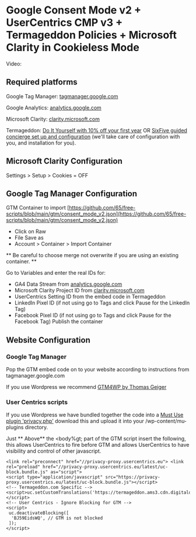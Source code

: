 # Google Consent Mode v2 + UserCentrics CMP v3 + Termageddon Policies + Microsoft Clarity in Cookieless Mode

Video: 

## Required platforms 
Google Tag Manager: [tagmanager.google.com](https://tagmanager.google.com)

Google Analytics: [analytics.google.com](https://analytics.google.com)

Microsoft Clarity: [clarity.microsoft.com](https://clarity.microsoft.com)

Termageddon: [Do It Yourself with 10% off your first year](https://go.sixfive.io/termageddon) OR [SixFive guided concierge set up and configuration](https://sixfive.io/products/wordpress/legals/) (we'll take care of configuration with you, and installation for you).

## Microsoft Clarity Configuration

Settings > Setup > Cookies = OFF

## Google Tag Manager Configuration
GTM Container to import [https://github.com/65/free-scripts/blob/main/gtm/consent_mode_v2.json](https://github.com/65/free-scripts/blob/main/gtm/consent_mode_v2.json) 
- Click on Raw
- File Save as
- Account > Container > Import Container 

** Be careful to choose merge not overwrite if you are using an existing container. ** 

Go to Variables and enter the real IDs for: 
- GA4 Data Stream from [analytics.google.com](https://analytics.google.com) 
- Microsoft Clarity Project ID from [clarity.microsoft.com](https://clarity.microsoft.com) 
- UserCentrics Setting ID from the embed code in Termageddon
- LinkedIn Pixel ID (if not using go to Tags and click Pause for the LinkedIn Tag)
- Facebook Pixel ID (if not using go to Tags and click Pause for the Facebook Tag)
Publish the container

## Website Configuration

### Google Tag Manager 
Pop the GTM embed code on to your website according to instructions from tagmanager.google.com 

If you use Wordpress we recommend [GTM4WP by Thomas Geiger](https://wordpress.org/plugins/duracelltomi-google-tag-manager/) 

### User Centrics scripts

If you use Wordpress we have bundled together the code into a [Must Use plugin 'privacy.php'](https://github.com/sixfiveio/free-scripts/tree/main/wordpress/usercentrics) download this and upload it into your /wp-content/mu-plugins directory. 

Just ** Above** the &lt;body%gt; part of the GTM script insert the following, this allows UserCentrics to fire before GTM and allows UserCentrics to have visibility and control of other javascript. 
```
<link rel="preconnect" href="//privacy-proxy.usercentrics.eu"> <link rel="preload" href="//privacy-proxy.usercentrics.eu/latest/uc-block.bundle.js" as="script"> 
<script type="application/javascript" src="https://privacy-proxy.usercentrics.eu/latest/uc-block.bundle.js"></script>
<!-- Termageddon.com Specific -->
<script>uc.setCustomTranslations('https://termageddon.ams3.cdn.digitaloceanspaces.com/translations/');</script>
<!-- User Centrics - Ignore Blocking for GTM -->
<script>
 uc.deactivateBlocking([
  'BJ59EidsWQ', // GTM is not blocked
 ]);
</script>
```
